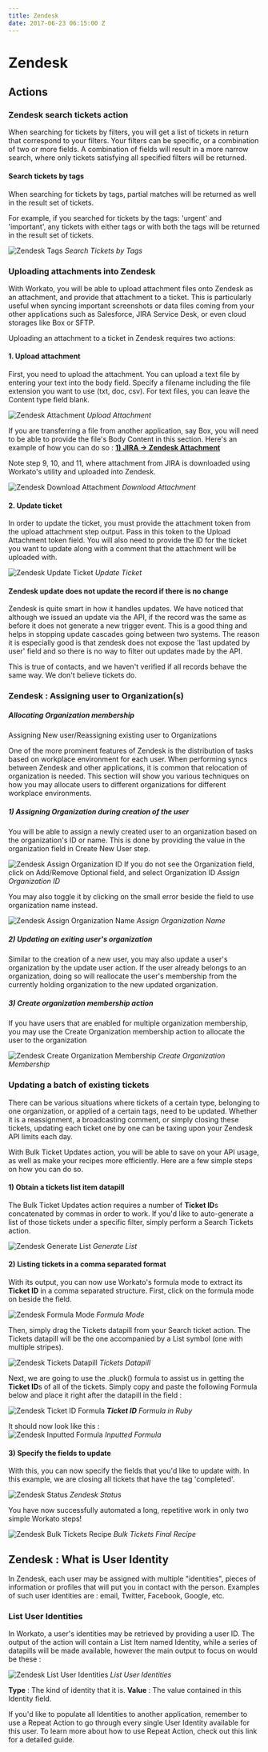 ```yaml
---
title: Zendesk
date: 2017-06-23 06:15:00 Z
---
```


# Zendesk

## Actions

### Zendesk search tickets action

When searching for tickets by filters, you will get a list of tickets in return that correspond to your filters. Your filters can be specific, or a combination of two or more fields.
A combination of fields will result in a more narrow search, where only tickets satisfying all specified filters will be returned.

#### Search tickets by tags

When searching for tickets by tags, partial matches will be returned as well in the result set of tickets. 

For example, if you searched for tickets by the tags: 'urgent' and 'important', any tickets with either tags or with both the tags will be returned in the result set of tickets.

![Zendesk Tags](/assets/images/connectors/zendesk/search_tickets_by_tags.png)
*Search Tickets by Tags*

### Uploading attachments into Zendesk

With Workato, you will be able to upload attachment files onto Zendesk as an attachment, and provide that attachment to a ticket. This is particularly useful when syncing important screenshots or data files coming from your other applications such as Salesforce, JIRA Service Desk, or even cloud storages like Box or SFTP.


Uploading an attachment to a ticket in Zendesk requires two actions:


#### 1. Upload attachment

First, you need to upload the attachment. You can upload a text file by entering your text into the body field. Specify a filename including the file extension you want to use (txt, doc, csv). For text files, you can leave the Content type field blank.

![Zendesk Attachment](/assets/images/connectors/zendesk/upload_attachment.png)
*Upload Attachment*

If you are transferring a file from another application, say Box, you will need to be able to provide the file's Body Content in this section. Here's an example of how you can do so : [**1) JIRA -> Zendesk Attachment**](https://www.workato.com/recipes/341176-new-issue-from-jira-will-search-for-tickets-in-zendesk-and-upload-attachment#recipe)

Note step 9, 10, and 11, where attachment from JIRA is downloaded using Workato's utility and uploaded into Zendesk.

![Zendesk Download Attachment](/assets/images/connectors/zendesk/download_attachment.png)
*Download Attachment*

#### 2. Update ticket

In order to update the ticket, you must provide the attachment token from the upload attachment step output. Pass in this token to the Upload Attachment token field. You will also need to provide the ID for the ticket you want to update along with a comment that the attachment will be uploaded with.

![Zendesk Update Ticket](/assets/images/connectors/zendesk/update_ticket.png)
*Update Ticket*

#### Zendesk update does not update the record if there is no change

Zendesk is quite smart in how it handles updates. We have noticed that although we issued an update via the API, if the record was the same as before it does not generate a new trigger event. This is a good thing and helps in stopping update cascades going between two systems. The reason it is especially good is that zendesk does not expose the 'last updated by user' field and so there is no way to filter out updates made by the API.

This is true of contacts, and we haven't verified if all records behave the same way. We don't believe tickets do.

### Zendesk : Assigning user to Organization(s)

##### Allocating Organization membership
Assigning New user/Reassigning existing user to Organizations

One of the more prominent features of Zendesk is the distribution of tasks based on workplace environment for each user. When performing syncs between Zendesk and other applications, it is common that relocation of organization is needed. This section will show you various techniques on how you may allocate users to different organizations for different workplace environments.

##### 1) Assigning Organization during creation of the user

You will be able to assign a newly created user to an organization based on the organization's ID or name. This is done by providing the value in the organization field in Create New User step.

![Zendesk Assign Organization ID](/assets/images/connectors/zendesk/assign_organization_id.png)
If you do not see the Organization field, click on Add/Remove Optional field, and select Organization ID
*Assign Organization ID*

You may also toggle it by clicking on the small error beside the field to use organization name instead. 

![Zendesk Assign Organization Name](/assets/images/connectors/zendesk/assign_organization_name.png)
*Assign Organization Name*

##### 2) Updating an exiting user's organization
Similar to the creation of a new user, you may also update a user's organization by the update user action. If the user already belongs to an organization, doing so will reallocate  the user's membership from the currently holding organization to the new updated organization.

##### 3) Create organization membership action
If you have users that are enabled for multiple organization membership, you may use the Create Organization membership action to allocate the user to the organization

![Zendesk Create Organization Membership](/assets/images/connectors/zendesk/create_organization_membership.png)
*Create Organization Membership*

### Updating a batch of existing tickets

There can be various situations where tickets of a certain type, belonging to one organization, or applied of a certain tags, need to be updated. Whether it is a reassignment, a broadcasting comment, or simply closing these tickets, updating each ticket one by one can be taxing upon your Zendesk API limits each day.

With Bulk Ticket Updates action, you will be able to save on your API usage, as well as make your recipes  more efficiently. Here are a few simple steps on how you can do so.

#### 1) Obtain a tickets list item datapill

The Bulk Ticket Updates action requires a number of **Ticket ID**s concatenated by commas in order to work. If you'd like to auto-generate a list of those tickets under a specific filter, simply perform a Search Tickets action.

![Zendesk Generate List](/assets/images/connectors/zendesk/generate_list.png)
*Generate List*

#### 2) Listing tickets in a comma separated format

With its output, you can now use Workato's formula mode to extract its **Ticket ID** in a comma separated structure. First, click on the formula mode on beside the field. 

![Zendesk Formula Mode](/assets/images/connectors/zendesk/formula_mode.png)
*Formula Mode*

Then, simply drag the Tickets datapill from your Search ticket action. The Tickets datapill will be the one accompanied by a List symbol (one with multiple stripes). 

![Zendesk Tickets Datapill](/assets/images/connectors/zendesk/tickets_data_pill.png)
*Tickets Datapill*

Next, we are going to use the .pluck() formula to assist us in getting the **Ticket ID**s of all of the tickets. Simply copy and paste the following Formula below and place it right after the datapill in the field : 

![Zendesk Ticket ID Formula](/assets/images/connectors/zendesk/ruby_code.png)
***Ticket ID** Formula in Ruby*

It should now look like this :  
![Zendesk Inputted Formula](/assets/images/connectors/zendesk/inputted_formula.png)
*Inputted Formula*

#### 3) Specify the fields to update
With this, you can now specify the fields that you'd like to update with. In this example, we are closing all tickets that have the tag 'completed'. 

![Zendesk Status](/assets/images/connectors/zendesk/status.png)
*Zendesk Status*

You have now successfully automated a long, repetitive work in only two simple Workato steps!

![Zendesk Bulk Tickets Recipe](/assets/images/connectors/zendesk/bulk_tickets_final_recipe.png)
*Bulk Tickets Final Recipe*

## Zendesk : What is User Identity

In Zendesk, each user may be assigned with multiple "identities", pieces of information or profiles that will put you in contact with the person. Examples of such user identities are : email, Twitter, Facebook, Google, etc.

### List User Identities
In Workato, a user's identities may be retrieved by providing a user ID. The output of the action will contain a List Item named Identity, while a series of datapills will be made available, however the main output to focus on would be these :  

![Zendesk List User Identities](/assets/images/connectors/zendesk/list_user_identities.png)
*List User Identities*

**Type** : The kind of identity that it is.
**Value** : The value contained in this Identity field.

If you'd like to populate all Identities to another application, remember to use a Repeat Action to go through every single User Identity available for this user. To learn more about how to use Repeat Action, check out this link for a detailed guide.


